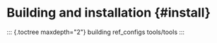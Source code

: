 Building and installation {#install}
=========================

::: {.toctree maxdepth="2"}
building ref\_configs tools/tools
:::

